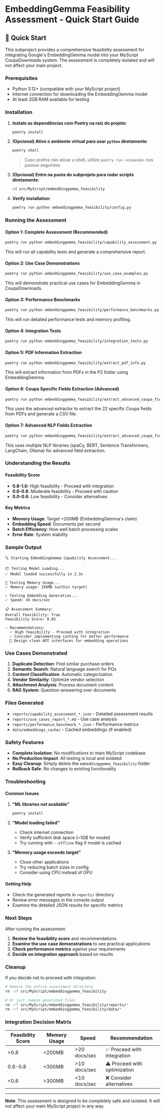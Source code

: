 # EmbeddingGemma Feasibility Assessment - Quick Start Guide

## 🚀 Quick Start

This subproject provides a comprehensive feasibility assessment for integrating Google's EmbeddingGemma model into your MyScript CoupaDownloads system. The assessment is completely isolated and will not affect your main project.

### Prerequisites

- Python 3.12+ (compatible with your MyScript project)
- Internet connection for downloading the EmbeddingGemma model
- At least 2GB RAM available for testing

### Installation

1. **Instale as dependências com Poetry na raiz do projeto**:

   ```bash
   poetry install
   ```

2. **(Opcional) Ative o ambiente virtual para usar `python` diretamente**:

   ```bash
   poetry shell
   ```

   > Caso prefira não ativar a shell, utilize `poetry run <comando>` nos passos seguintes.

3. **(Opcional) Entre na pasta do subprojeto para rodar scripts diretamente**:

   ```bash
   cd src/MyScript/embeddinggemma_feasibility
   ```

4. **Verify installation**:
   ```bash
   poetry run python embeddinggemma_feasibility/config.py
   ```

### Running the Assessment

#### Option 1: Complete Assessment (Recommended)

```bash
poetry run python embeddinggemma_feasibility/capability_assessment.py
```

This will run all capability tests and generate a comprehensive report.

#### Option 2: Use Case Demonstrations

```bash
poetry run python embeddinggemma_feasibility/use_case_examples.py
```

This will demonstrate practical use cases for EmbeddingGemma in CoupaDownloads.

#### Option 3: Performance Benchmarks

```bash
poetry run python embeddinggemma_feasibility/performance_benchmarks.py
```

This will run detailed performance tests and memory profiling.

#### Option 4: Integration Tests

```bash
poetry run python embeddinggemma_feasibility/integration_tests.py
```

#### Option 5: PDF Information Extraction

```bash
poetry run python embeddinggemma_feasibility/extract_pdf_info.py
```

This will extract information from PDFs in the P2 folder using EmbeddingGemma.

#### Option 6: Coupa Specific Fields Extraction (Advanced)

```bash
poetry run python embeddinggemma_feasibility/extract_advanced_coupa_fields.py
```

This uses the advanced extractor to extract the 22 specific Coupa fields from PDFs and generate a CSV file.

#### Option 7: Advanced NLP Fields Extraction

```bash
poetry run python embeddinggemma_feasibility/extract_advanced_coupa_fields.py
```

This uses multiple NLP libraries (spaCy, BERT, Sentence Transformers, LangChain, Ollama) for advanced field extraction.

### Understanding the Results

#### Feasibility Score

- **0.8-1.0**: High feasibility - Proceed with integration
- **0.6-0.8**: Moderate feasibility - Proceed with caution
- **0.0-0.6**: Low feasibility - Consider alternatives

#### Key Metrics

- **Memory Usage**: Target <200MB (EmbeddingGemma's claim)
- **Embedding Speed**: Documents per second
- **Batch Efficiency**: How well batch processing scales
- **Error Rate**: System stability

### Sample Output

```
🔍 Starting EmbeddingGemma Capability Assessment...

📦 Testing Model Loading...
✅ Model loaded successfully in 2.3s

💾 Testing Memory Usage...
✅ Memory usage: 156MB (within target)

⚡ Testing Embedding Generation...
✅ Speed: 45 docs/sec

📋 Assessment Summary:
Overall Feasibility: True
Feasibility Score: 0.85

💡 Recommendations:
  ✅ High feasibility - Proceed with integration
  💡 Consider implementing caching for better performance
  🔧 Design clean API interfaces for embedding operations
```

### Use Cases Demonstrated

1. **Duplicate Detection**: Find similar purchase orders
2. **Semantic Search**: Natural language search for POs
3. **Content Classification**: Automatic categorization
4. **Vendor Similarity**: Optimize vendor selection
5. **Attachment Analysis**: Process document content
6. **RAG System**: Question-answering over documents

### Files Generated

- `reports/capability_assessment_*.json` - Detailed assessment results
- `reports/use_cases_report_*.md` - Use case analysis
- `reports/performance_benchmark_*.json` - Performance metrics
- `data/embeddings_cache/` - Cached embeddings (if enabled)

### Safety Features

- **Complete Isolation**: No modifications to main MyScript codebase
- **No Production Impact**: All testing is local and isolated
- **Easy Cleanup**: Simply delete the `embeddinggemma_feasibility` folder
- **Rollback Safe**: No changes to existing functionality

### Troubleshooting

#### Common Issues

1. **"ML libraries not available"**

   ```bash
   poetry install
   ```

2. **"Model loading failed"**

   - Check internet connection
   - Verify sufficient disk space (~1GB for model)
   - Try running with `--offline` flag if model is cached

3. **"Memory usage exceeds target"**
   - Close other applications
   - Try reducing batch sizes in config
   - Consider using CPU instead of GPU

#### Getting Help

- Check the generated reports in `reports/` directory
- Review error messages in the console output
- Examine the detailed JSON results for specific metrics

### Next Steps

After running the assessment:

1. **Review the feasibility score** and recommendations
2. **Examine the use case demonstrations** to see practical applications
3. **Check performance metrics** against your requirements
4. **Decide on integration approach** based on results

### Cleanup

If you decide not to proceed with integration:

```bash
# Remove the entire assessment directory
rm -rf src/MyScript/embeddinggemma_feasibility

# Or just remove generated files
rm -rf src/MyScript/embeddinggemma_feasibility/reports/*
rm -rf src/MyScript/embeddinggemma_feasibility/data/*
```

### Integration Decision Matrix

| Feasibility Score | Memory Usage | Speed        | Recommendation               |
| ----------------- | ------------ | ------------ | ---------------------------- |
| >0.8              | <200MB       | >20 docs/sec | ✅ Proceed with integration  |
| 0.6-0.8           | <300MB       | >10 docs/sec | ⚠️ Proceed with optimization |
| <0.6              | >300MB       | <10 docs/sec | ❌ Consider alternatives     |

---

**Note**: This assessment is designed to be completely safe and isolated. It will not affect your main MyScript project in any way.
